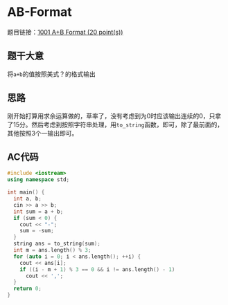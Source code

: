# AB-Format
题目链接：[1001 A+B Format (20 point(s))](https://pintia.cn/problem-sets/994805342720868352/problems/994805528788582400)

## 题干大意

将`a+b`的值按照美式？的格式输出

## 思路

刚开始打算用求余运算做的，草率了，没有考虑到为0时应该输出连续的0，只拿了15分。然后考虑到按照字符串处理，用`to_string`函数，即可，除了最前面的，其他按照3个一输出即可。

## AC代码
```cpp linenums="1"
#include <iostream>
using namespace std;

int main() {
  int a, b;
  cin >> a >> b;
  int sum = a + b;
  if (sum < 0) {
    cout << "-";
    sum = -sum;
  }
  string ans = to_string(sum);
  int m = ans.length() % 3;
  for (auto i = 0; i < ans.length(); ++i) {
    cout << ans[i];
    if ((i - m + 1) % 3 == 0 && i != ans.length() - 1)
      cout << ',';
  }
  return 0;
}
```
